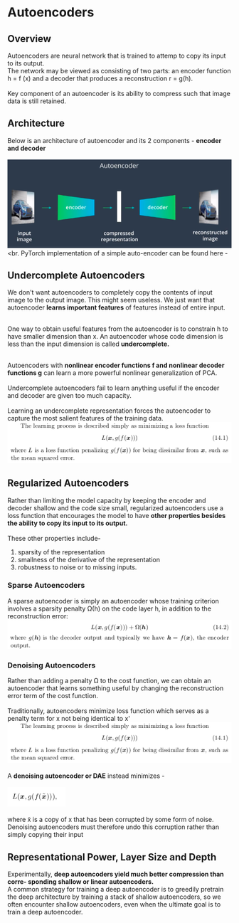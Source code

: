# Autoencoders

## Overview
Autoencoders are neural network that is trained to attemp to copy its input
to its output. <br>
The network may be viewed as consisting of two parts: an
encoder function h = f (x) and a decoder that produces a reconstruction r = g(h).
<br><br>
Key component of an autoencoder is its ability to compress such that image data is still retained.

## Architecture

Below is an architecture of autoencoder and its 2 components  -  **encoder and decoder**<br><br>
<img src="./images/autoencoder_architecture.png"></img><br><br.
PyTorch implementation of a simple auto-encoder can be found here -   

## Undercomplete Autoencoders
We don't want autoencoders to completely copy the contents of input image to the output image. This might seem useless. We just want that autoencoder **learns important features** of features instead of entire input.<br><br>

One way to obtain useful features from the autoencoder is to constrain h to
have smaller dimension than x. An autoencoder whose code dimension is less
than the input dimension is called **undercomplete.**<br><br>

Autoencoders with **nonlinear encoder functions f and nonlinear decoder functions g** can learn a more powerful nonlinear generalization of PCA.<br><br>
Undercomplete autoencoders fail to learn anything useful if the encoder and decoder are
given too much capacity.<br><br>
Learning an undercomplete
representation forces the autoencoder to capture the most salient features of the
training data.
<img src="./images/learning_autoencoder.png"></img>

## Regularized Autoencoders
Rather than limiting the model capacity by keeping the encoder
and decoder shallow and the code size small, regularized autoencoders use a loss
function that encourages the model to have **other properties besides the ability
to copy its input to its output.**<br><br>
These other properties include-
1. sparsity of the representation
2. smallness of the derivative of the representation
3. robustness to noise or to missing inputs.


### Sparse Autoencoders
A sparse autoencoder is simply an autoencoder whose training criterion involves a
sparsity penalty Ω(h) on the code layer h, in addition to the reconstruction error:<br>
<img src="./images/sparse_encoders.png"></img>

### Denoising Autoencoders
Rather than adding a penalty Ω to the cost function, we can obtain an autoencoder
that learns something useful by changing the reconstruction error term of the cost
function.<br><br>
Traditionally, autoencoders minimize loss function which serves as a penalty term for x not being identical to x'<br>
<img src="./images/learning_autoencoder.png"></img><br><br>
A **denoising autoencoder or DAE** instead minimizes - <br><br>
<img src="./images/DAE.png"></img><br><br>
where x̃ is a copy of x that has been corrupted by some form of noise. Denoising
autoencoders must therefore undo this corruption rather than simply copying their
input

## Representational Power, Layer Size and Depth
Experimentally, **deep autoencoders yield much better compression than corre-
sponding shallow or linear autoencoders.**<br>
A common strategy for training a deep autoencoder is to greedily pretrain
the deep architecture by training a stack of shallow autoencoders, so we often
encounter shallow autoencoders, even when the ultimate goal is to train a deep
autoencoder.





